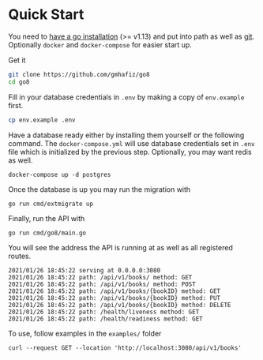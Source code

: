 # Quick Start

You need to [have a go installation](https://github.com/gmhafiz/go8#appendix) \(&gt;= v1.13\) and put into path as well as [git](https://github.com/gmhafiz/go8#appendix). Optionally `docker` and `docker-compose` for easier start up.

Get it

```bash
git clone https://github.com/gmhafiz/go8
cd go8
```

Fill in your database credentials in `.env` by making a copy of `env.example` first.

```bash
cp env.example .env
```

Have a database ready either by installing them yourself or the following command. The `docker-compose.yml` will use database credentials set in `.env` file which is initialized by the previous step. Optionally, you may want redis as well.

```text
docker-compose up -d postgres
```

Once the database is up you may run the migration with

```text
go run cmd/extmigrate up
```

Finally, run the API with

```text
go run cmd/go8/main.go
```

You will see the address the API is running at as well as all registered routes.

```text
2021/01/26 18:45:22 serving at 0.0.0.0:3080
2021/01/26 18:45:22 path: /api/v1/books/ method: GET 
2021/01/26 18:45:22 path: /api/v1/books/ method: POST 
2021/01/26 18:45:22 path: /api/v1/books/{bookID} method: GET 
2021/01/26 18:45:22 path: /api/v1/books/{bookID} method: PUT 
2021/01/26 18:45:22 path: /api/v1/books/{bookID} method: DELETE 
2021/01/26 18:45:22 path: /health/liveness method: GET 
2021/01/26 18:45:22 path: /health/readiness method: GET 
```

To use, follow examples in the `examples/` folder

```text
curl --request GET --location 'http://localhost:3080/api/v1/books'
```

